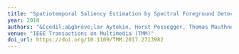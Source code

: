 ```yaml
---
title: "Spatiotemporal Saliency Estimation by Spectral Foreground Detection"
year: 2018
authors: "&Ccedil;a&gbreve;lar Aytekin, Horst Possegger, Thomas Mauthner, Serkan Kiranyaz, Horst Bischof, Moncef Gabbouj"
venue: "IEEE Transactions on Multimedia (TMM)"
doi_url: https://doi.org/10.1109/TMM.2017.2713982
---
```

